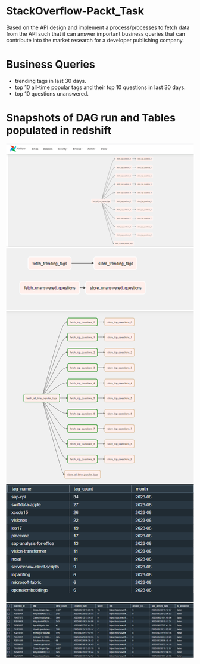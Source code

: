 # StackOverflow-Packt_Task
Based on the API design and implement a process/processes to fetch data from the API such that it can answer important business queries that can contribute into the market research for a developer publishing company.
# Business Queries
* trending tags in last 30 days.
* top 10 all-time popular tags and their top 10 questions in last 30 days.
* top 10 questions unanswered.

# Snapshots of DAG run and Tables populated in redshift
![dag1](./dag1.png)
![dag2](./dag2.png)
![dag](./dag.png)
![tags](./tags_table.png)
![questions](./questions_table.png)
